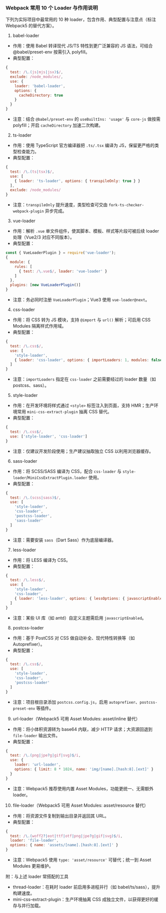 ### Webpack 常用 10 个 Loader 与作用说明

下列为实际项目中最常用的 10 种 loader，包含作用、典型配置与注意点（标注 Webpack5 的替代方案）。

1) babel-loader
- 作用：使用 Babel 转译现代 JS/TS 特性到更广泛兼容的 JS 语法，可结合 @babel/preset-env 按需引入 polyfill。
- 典型配置：
```js
{
  test: /\.(js|mjs|jsx)$/,
  exclude: /node_modules/,
  use: {
    loader: 'babel-loader',
    options: {
      cacheDirectory: true
    }
  }
}
```
- 注意：结合 `@babel/preset-env` 的 `useBuiltIns: 'usage'` 与 `core-js` 做按需 polyfill；开启 `cacheDirectory` 加速二次构建。

2) ts-loader
- 作用：使用 TypeScript 官方编译器把 `.ts/.tsx` 编译为 JS，保留更严格的类型检查能力。
- 典型配置：
```js
{
  test: /\.(ts|tsx)$/,
  use: [
    { loader: 'ts-loader', options: { transpileOnly: true } }
  ],
  exclude: /node_modules/
}
```
- 注意：`transpileOnly` 提升速度，类型检查可交由 `fork-ts-checker-webpack-plugin` 异步完成。

3) vue-loader
- 作用：解析 `.vue` 单文件组件，使其脚本、模板、样式等片段可被后续 loader 处理（Vue2/3 对应不同版本）。
- 典型配置：
```js
const { VueLoaderPlugin } = require('vue-loader');
{
  module: {
    rules: [
      { test: /\.vue$/, loader: 'vue-loader' }
    ]
  },
  plugins: [new VueLoaderPlugin()]
}
```
- 注意：务必同时注册 `VueLoaderPlugin`；Vue3 使用 `vue-loader@next`。

4) css-loader
- 作用：将 CSS 转为 JS 模块，支持 `@import` 与 `url()` 解析；可启用 CSS Modules 隔离样式作用域。
- 典型配置：
```js
{
  test: /\.css$/,
  use: [
    'style-loader',
    { loader: 'css-loader', options: { importLoaders: 1, modules: false } }
  ]
}
```
- 注意：`importLoaders` 指定在 `css-loader` 之前需要经过的 loader 数量（如 postcss、sass）。

5) style-loader
- 作用：在开发环境将样式通过 `<style>` 标签注入到页面，支持 HMR；生产环境常用 `mini-css-extract-plugin` 抽离 CSS 替代。
- 典型配置：
```js
{
  test: /\.css$/,
  use: ['style-loader', 'css-loader']
}
```
- 注意：仅建议开发阶段使用；生产建议抽取独立 CSS 以利用浏览器缓存。

6) sass-loader
- 作用：将 SCSS/SASS 编译为 CSS，配合 `css-loader` 与 `style-loader`/`MiniCssExtractPlugin.loader` 使用。
- 典型配置：
```js
{
  test: /\.(scss|sass)$/,
  use: [
    'style-loader',
    'css-loader',
    'postcss-loader',
    'sass-loader'
  ]
}
```
- 注意：需要安装 `sass`（Dart Sass）作为底层编译器。

7) less-loader
- 作用：将 LESS 编译为 CSS。
- 典型配置：
```js
{
  test: /\.less$/,
  use: [
    'style-loader',
    'css-loader',
    { loader: 'less-loader', options: { lessOptions: { javascriptEnabled: true } } }
  ]
}
```
- 注意：某些 UI 库（如 antd）自定义主题需启用 `javascriptEnabled`。

8) postcss-loader
- 作用：基于 PostCSS 对 CSS 做自动补全、现代特性转换等（如 Autoprefixer）。
- 典型配置：
```js
{
  test: /\.css$/,
  use: [
    'style-loader',
    'css-loader',
    'postcss-loader'
  ]
}
```
- 注意：项目根目录添加 `postcss.config.js`，启用 `autoprefixer`、`postcss-preset-env` 等插件。

9) url-loader（Webpack5 可用 Asset Modules: asset/inline 替代）
- 作用：将小体积资源转为 base64 内联，减少 HTTP 请求；大资源回退到 `file-loader` 输出文件。
- 典型配置：
```js
{
  test: /\.(png|jpe?g|gif|svg)$/i,
  use: {
    loader: 'url-loader',
    options: { limit: 8 * 1024, name: 'img/[name].[hash:8].[ext]' }
  }
}
```
- 注意：Webpack5 推荐使用内置 Asset Modules，功能更统一、无需额外 loader。

10) file-loader（Webpack5 可用 Asset Modules: asset/resource 替代）
- 作用：将资源文件复制到输出目录并返回其 URL。
- 典型配置：
```js
{
  test: /\.(woff2?|eot|ttf|otf|png|jpe?g|gif|svg)$/i,
  loader: 'file-loader',
  options: { name: 'assets/[name].[hash:8].[ext]' }
}
```
- 注意：Webpack5 使用 `type: 'asset/resource'` 可替代；统一到 Asset Modules 更易维护。

附：与上述 loader 常搭配的工具
- thread-loader：在耗时 loader 前启用多进程并行（如 babel/ts/sass），提升构建速度。
- mini-css-extract-plugin：生产环境抽离 CSS 成独立文件，以获得更好的缓存与并行加载。

